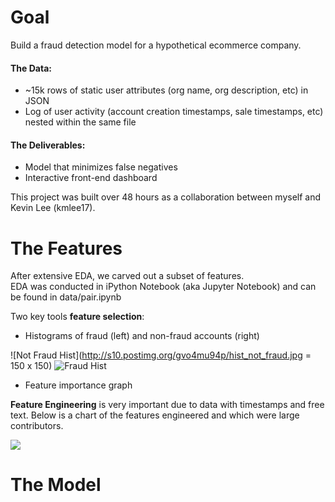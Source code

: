
# Goal

Build a fraud detection model for a hypothetical ecommerce company.

#### The Data: 
- ~15k rows of static user attributes (org name, org description, etc) in JSON
- Log of user activity (account creation timestamps, sale timestamps, etc) nested within the same file

#### The Deliverables: 
- Model that minimizes false negatives
- Interactive front-end dashboard

This project was built over 48 hours as a collaboration between myself and Kevin Lee (kmlee17). 

# The Features

After extensive EDA, we carved out a subset of features.  
EDA was conducted in iPython Notebook (aka Jupyter Notebook) and can be found in data/pair.ipynb

Two key tools <b>feature selection</b>: 
- Histograms of fraud (left) and non-fraud accounts (right)

![Not Fraud Hist](http://s10.postimg.org/gvo4mu94p/hist_not_fraud.jpg  = 150 x 150)
![Fraud Hist](http://s16.postimg.org/aatvh098l/hist_fraud.jpg)
- Feature importance graph

<b>Feature Engineering</b> is very important due to data with timestamps and free text. Below is a chart of the features engineered and which were large contributors. 

![](http://s13.postimg.org/lyipyuvt3/feature_engineering.jpg)

# The Model


